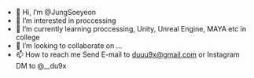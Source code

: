 - 👋 Hi, I’m @JungSoeyeon
- 👀 I’m interested in proccessing
- 🌱 I’m currently learning proccessing, Unity, Unreal Engine, MAYA etc in college
- 💞️ I’m looking to collaborate on ...
- 📫 How to reach me Send E-mail to duuu9x@gmail.com or Instagram DM to @__du9x

<!---
JungSoeyeon/JungSoeyeon is a ✨ special ✨ repository because its `README.md` (this file) appears on your GitHub profile.
You can click the Preview link to take a look at your changes.
--->
